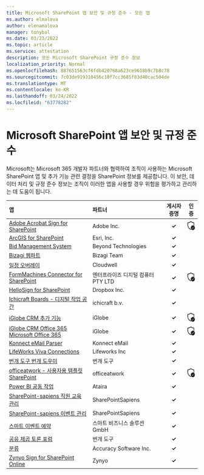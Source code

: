 ```yaml
---
title: Microsoft SharePoint 앱 보안 및 규정 준수 - 모든 앱
ms.author: elmalova
author: elenamalova
manager: tonybal
ms.date: 03/23/2022
ms.topic: article
ms.service: attestation
description: 모든 Microsoft SharePoint 규정 준수 정보
localization_priority: Normal
ms.openlocfilehash: 887651563cf6fdb420768a623ce9618b9c7b8c78
ms.sourcegitcommit: 7c03de919310456c10f7cc3685f83d40cac504de
ms.translationtype: MT
ms.contentlocale: ko-KR
ms.lasthandoff: 03/24/2022
ms.locfileid: "63778282"
---
```

# <a name="microsoft-sharepoint-apps-security-and-compliance"></a>Microsoft SharePoint 앱 보안 및 규정 준수

Microsoft는 Microsoft 365 개발자 파트너와 협력하여 조직이 사용하는 Microsoft SharePoint 앱 및 추가 기능 관련 결정을 SharePoint 정보를 제공합니다. 이 보안, 데이터 처리 및 규정 준수 정보는 조직이 이러한 앱을 사용할 경우 위험을 평가하고 관리하는 데 도움이 됩니다.

| **앱** | **파트너** | **게시자 증명** | **인증** |
|:--------|:------------|:----------------------:|:-------------:|
| [Adobe Acrobat Sign for SharePoint](./adobe-inc-acrobat-sign-for-sharepoint.md) | Adobe Inc. | **✓** | <img alt="Certified application badge" src="../media/certified-badge.png" height="25" width="25" /> |
| [ArcGIS for SharePoint](./esri-inc-arcgis-for-sharepoint.md) | Esri, Inc. | **✓** |  |
| [Bid Management System](./beyond-technologies-bid-management-system.md) | Beyond Technologies | **✓** |  |
| [Bizagi 웹파트](./bizagi-team-webparts.md) | Bizagi Team | **✓** |  |
| [일정 오버레이](./cloudwell-calendar-overlay.md) | Cloudwell | **✓** |  |
| [FormMachines Connector for SharePoint](./enterprise-digital-machines-pty-ltd-formmachines-connector-for-sharepoint.md) | 엔터프라이즈 디지털 컴퓨터 PTY LTD | **✓** | <img alt="Certified application badge" src="../media/certified-badge.png" height="25" width="25" /> |
| [HelloSign for SharePoint](./dropbox-inc-hellosign-for-sharepoint.md) | Dropbox Inc. | **✓** |  |
| [Ichicraft Boards - 디지털 작업 공간](./ichicraft-bv-boards-your-digital-workplace.md) | ichicraft b.v. | **✓** |  |
| [iGlobe CRM 추가 기능](./iglobe-crm-add-ons.md) | iGlobe | **✓** | <img alt="Certified application badge" src="../media/certified-badge.png" height="25" width="25" /> |
| [iGlobe CRM Office 365 Microsoft Office 365](./iglobe-crm-office-365-for-microsoft.md) | iGlobe | **✓** | <img alt="Certified application badge" src="../media/certified-badge.png" height="25" width="25" /> |
| [Konnect eMail Parser](./konnect-email-parser.md) | Konnect eMail | **✓** |  |
| [LifeWorks Viva Connections](./lifeworks-inc-viva-connections.md) | Lifeworks Inc | **✓** |  |
| [번개 도구 번개 도우미](./lightning-tools-conductor.md) | 번개 도구 | **✓** |  |
| [officeatwork - 사용자용 템플릿 SharePoint](./officeatwork-officeatworktemplate-chooser-for-sharepoint.md) | officeatwork | **✓** | <img alt="Certified application badge" src="../media/certified-badge.png" height="25" width="25" /> |
| [Power BI 공동 작업](./ataira-power-bi-collaboration.md) | Ataira | **✓** |  |
| [SharePoint-sapiens 직원 교육 관리](./sharepointsapiens-employee-training-management.md) | SharePointSapiens | **✓** |  |
| [SharePoint-sapiens 이벤트 관리](./sharepointsapiens-event-management.md) | SharePointSapiens | **✓** |  |
| [스마트 이벤트 예약](./smarter-business-solutions-gmbh-event-booking.md) | 스마트 비즈니스 솔루션 GmbH | **✓** |  |
| [공유 제곱 토론 포럼](./lightning-tools-social-squared-discussion-forums.md) | 번개 도구 | **✓** |  |
| [분류](./accuracy-software-inc-taxonomy.md) | Accuracy Software Inc. | **✓** |  |
| [Zynyo Sign for SharePoint Online](./zynyo-sign-for-sharepoint-online.md) | Zynyo | **✓** |  |
